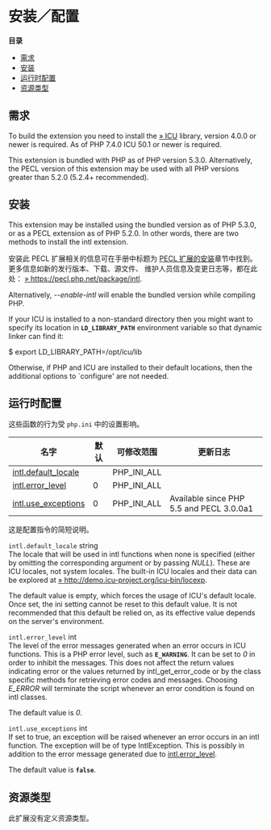 安装／配置
==========

**目录**

-   [需求](/intl/setup.html#需求)
-   [安装](/intl/setup.html#安装)
-   [运行时配置](/intl/setup.html#运行时配置)
-   [资源类型](/intl/setup.html#资源类型)

需求
----

To build the extension you need to install the
<a href="http://www.icu-project.org/" class="link external">» ICU</a>
library, version 4.0.0 or newer is required. As of PHP 7.4.0 ICU 50.1 or
newer is required.

This extension is bundled with PHP as of PHP version 5.3.0.
Alternatively, the PECL version of this extension may be used with all
PHP versions greater than 5.2.0 (5.2.4+ recommended).

安装
----

This extension may be installed using the bundled version as of PHP
5.3.0, or as a PECL extension as of PHP 5.2.0. In other words, there are
two methods to install the intl extension.

安装此 PECL 扩展相关的信息可在手册中标题为
<a href="/install/pecl.html" class="link">PECL 扩展的安装</a>章节中找到。更多信息如新的发行版本、下载、源文件、
维护人员信息及变更日志等，都在此处：
<a href="https://pecl.php.net/package/intl" class="link external">» https://pecl.php.net/package/intl</a>.

Alternatively, *--enable-intl* will enable the bundled version while
compiling PHP.

If your ICU is installed to a non-standard directory then you might want
to specify its location in **`LD_LIBRARY_PATH`** environment variable so
that dynamic linker can find it:

$ export LD\_LIBRARY\_PATH=/opt/icu/lib

Otherwise, if PHP and ICU are installed to their default locations, then
the additional options to \`configure' are not needed.

运行时配置
----------

这些函数的行为受 `php.ini` 中的设置影响。

| 名字                                                             | 默认 | 可修改范围    | 更新日志                                 |
|------------------------------------------------------------------|------|---------------|------------------------------------------|
| <a href="/intl/setup.html#" class="link">intl.default_locale</a> |      | PHP\_INI\_ALL |                                          |
| <a href="/intl/setup.html#" class="link">intl.error_level</a>    | 0    | PHP\_INI\_ALL |                                          |
| <a href="/intl/setup.html#" class="link">intl.use_exceptions</a> | 0    | PHP\_INI\_ALL | Available since PHP 5.5 and PECL 3.0.0a1 |

这是配置指令的简短说明。

`intl.default_locale` <span class="type">string</span>  
The locale that will be used in intl functions when none is specified
(either by omitting the corresponding argument or by passing *NULL*).
These are ICU locales, not system locales. The built-in ICU locales and
their data can be explored at
<a href="http://demo.icu-project.org/icu-bin/locexp" class="link external">» http://demo.icu-project.org/icu-bin/locexp</a>.

The default value is empty, which forces the usage of ICU's default
locale. Once set, the ini setting cannot be reset to this default value.
It is not recommended that this default be relied on, as its effective
value depends on the server's environment.

`intl.error_level` <span class="type">int</span>  
The level of the error messages generated when an error occurs in ICU
functions. This is a PHP error level, such as **`E_WARNING`**. It can be
set to *0* in order to inhibit the messages. This does not affect the
return values indicating error or the values returned by <span
class="function">intl\_get\_error\_code</span> or by the class specific
methods for retrieving error codes and messages. Choosing *E\_ERROR*
will terminate the script whenever an error condition is found on intl
classes.

The default value is *0*.

`intl.use_exceptions` <span class="type">int</span>  
If set to true, an exception will be raised whenever an error occurs in
an intl function. The exception will be of type <span
class="classname">IntlException</span>. This is possibly in addition to
the error message generated due to
<a href="/intl/setup.html#" class="link">intl.error_level</a>.

The default value is **`false`**.

资源类型
--------

此扩展没有定义资源类型。
